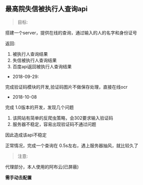 ## 最高院失信被执行人查询api

> 目标:
    
搭建一个server，提供在线的查询，通过输入的人的名字和身份证号

返回:

1. 被执行人查询结果
2. 失信被执行人查询结果
3. 百度api返回被执行人查询结果


- 2018-09-29:

完成验证码模块的开发,验证码图片不做保存处理，直接在线ocr

- 2018-10-08

完成 1.0版本的开发，发现几个问题

1. 该网站有简单的反爬虫策略，会302要求输入验证码
2. 服务器不稳定，容易出现验证码不通过问题

因此造成该api不稳定

正常情况，完成一个查询在 0.5s左右，遇上服务器抽风，就比较久了

> 注意:

代理部分，本人使用的阿布云(已屏蔽)

**需手动去配置**